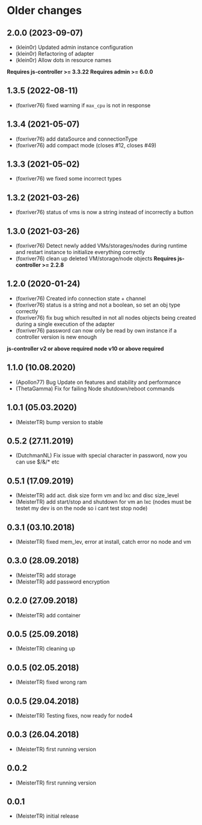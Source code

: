 # Older changes
## 2.0.0 (2023-09-07)

* (klein0r) Updated admin instance configuration
* (klein0r) Refactoring of adapter
* (klein0r) Allow dots in resource names

__Requires js-controller >= 3.3.22__
__Requires admin >= 6.0.0__

## 1.3.5 (2022-08-11)
* (foxriver76) fixed warning if `max_cpu` is not in response

## 1.3.4 (2021-05-07)
* (foxriver76) add dataSource and connectionType
* (foxriver76) add compact mode (closes #12, closes #49)

## 1.3.3 (2021-05-02)
* (foxriver76) we fixed some incorrect types

## 1.3.2 (2021-03-26)
* (foxriver76) status of vms is now a string instead of incorrectly a button

## 1.3.0 (2021-03-26)
* (foxriver76) Detect newly added VMs/storages/nodes during runtime and restart instance to initialize everything correctly
* (foxriver76) clean up deleted VM/storage/node objects
__Requires js-controller >= 2.2.8__

## 1.2.0 (2020-01-24)
* (foxriver76) Created info connection state + channel
* (foxriver76) status is a string and not a boolean, so set an obj type correctly
* (foxriver76) fix bug which resulted in not all nodes objects being created during a single execution of the adapter
* (foxriver76) password can now only be read by own instance if a controller version is new enough

__js-controller v2  or above required__
__node v10 or above required__

## 1.1.0 (10.08.2020)
* (Apollon77) Bug Update on features and stability and performance
* (ThetaGamma) Fix for failing Node shutdown/reboot commands

## 1.0.1 (05.03.2020)
* (MeisterTR) bump version to stable

## 0.5.2 (27.11.2019)
* (DutchmanNL) Fix issue with special character in password, now you can use $/&/* etc

## 0.5.1 (17.09.2019)
* (MeisterTR) add act. disk size form vm and lxc and disc size_level
* (MeisterTR) add start/stop and shutdown for vm an lxc (nodes must be testet my dev is on the node so i cant test stop node)

## 0.3.1 (03.10.2018)
* (MeisterTR) fixed mem_lev, error at install, catch error no node and vm

## 0.3.0 (28.09.2018)
* (MeisterTR) add storage
* (MeisterTR) add password encryption

## 0.2.0 (27.09.2018)
* (MeisterTR) add container

## 0.0.5 (25.09.2018)
* (MeisterTR) cleaning up

## 0.0.5 (02.05.2018)
* (MeisterTR) fixed wrong ram

## 0.0.5 (29.04.2018)
* (MeisterTR) Testing fixes, now ready for node4

## 0.0.3 (26.04.2018)
* (MeisterTR) first running version

## 0.0.2
* (MeisterTR) first running version

## 0.0.1
* (MeisterTR) initial release
